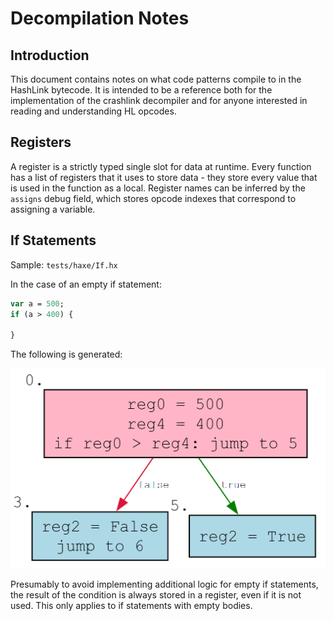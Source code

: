 # Decompilation Notes

## Introduction

This document contains notes on what code patterns compile to in the HashLink bytecode. It is intended to be a reference both for the implementation of the crashlink decompiler and for anyone interested in reading and understanding HL opcodes.

## Registers

A register is a strictly typed single slot for data at runtime. Every function has a list of registers that it uses to store data - they store every value that is used in the function as a local. Register names can be inferred by the `assigns` debug field, which stores opcode indexes that correspond to assigning a variable.

## If Statements

Sample: `tests/haxe/If.hx`

In the case of an empty if statement:

```hx
var a = 500;
if (a > 400) {
    
}
```

The following is generated:

![Empty If Statement](empty_if.png)

Presumably to avoid implementing additional logic for empty if statements, the result of the condition is always stored in a register, even if it is not used. This only applies to if statements with empty bodies.
